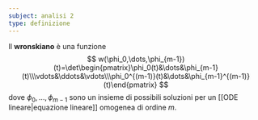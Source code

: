 ```yaml
---
subject: analisi 2
type: definizione
---
```

Il **wronskiano** è una funzione
$$
w(\phi_0,\dots,\phi_{m-1})(t)=\det\begin{pmatrix}\phi_0(t)&\dots&\phi_{m-1}(t)\\\vdots&\ddots&\vdots\\\phi_0^{(m-1)}(t)&\dots&\phi_{m-1}^{(m-1)}(t)\end{pmatrix}
$$
dove $\phi_0,\dots,\phi_{m-1}$ sono un insieme di possibili soluzioni per un [[ODE lineare|equazione lineare]] omogenea di ordine $m$.